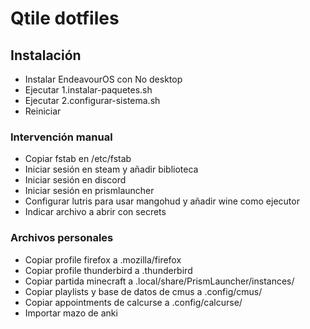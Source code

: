 # Qtile dotfiles

## Instalación

- Instalar EndeavourOS con No desktop
- Ejecutar 1.instalar-paquetes.sh
- Ejecutar 2.configurar-sistema.sh
- Reiniciar

### Intervención manual

- Copiar fstab en /etc/fstab
- Iniciar sesión en steam y añadir biblioteca
- Iniciar sesión en discord
- Iniciar sesión en prismlauncher
- Configurar lutris para usar mangohud y añadir wine como ejecutor
- Indicar archivo a abrir con secrets

### Archivos personales

- Copiar profile firefox a .mozilla/firefox
- Copiar profile thunderbird a .thunderbird
- Copiar partida minecraft a .local/share/PrismLauncher/instances/
- Copiar playlists y base de datos de cmus a .config/cmus/
- Copiar appointments de calcurse a .config/calcurse/
- Importar mazo de anki
